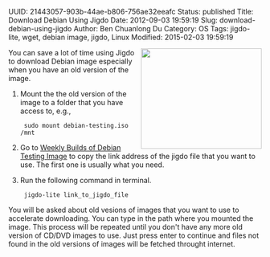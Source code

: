 UUID: 21443057-903b-44ae-b806-756ae32eeafc
Status: published
Title: Download Debian Using Jigdo
Date: 2012-09-03 19:59:19
Slug: download-debian-using-jigdo
Author: Ben Chuanlong Du
Category: OS
Tags: jigdo-lite, wget, debian image, jigdo, Linux
Modified: 2015-02-03 19:59:19

[Weekly Builds of Debian Testing Image]: http://cdimage.debian.org/cdimage/weekly-builds/amd64/jigdo-dvd/

<img src="http://dclong.github.io/media/linux/debian.png" height="200" width="240" align="right"/>

You can save a lot of time using Jigdo to download Debian image 
especially when you have an old version of the image. 

1. Mount the the old version of the image to a folder that you 
have access to, e.g.,

        sudo mount debian-testing.iso /mnt
        
2. Go to [Weekly Builds of Debian Testing Image][] to copy the link
address of the jigdo file that you want to use. 
The first one is usually what you need. 

3. Run the following command in terminal. 

        jigdo-lite link_to_jigdo_file

You will be asked about old vesions of images that you want to use
to accelerate downloading.
You can type in the path where you mounted the image. 
This process will be repeated until you don't have any more old version 
of CD/DVD images to use. Just press enter to continue and files not 
found in the old versions of images will be fetched throught internet. 
